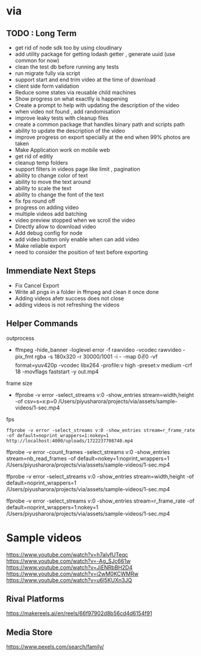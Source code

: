 # via

## TODO : Long Term

- get rid of node sdk too by using cloudinary
- add utility package for getting lodash getter , generate uuid (use common for now)
- clean the test db before running any tests
- run migrate fully via script
- support start and end trim video at the time of download
- client side form validation
- Reduce some states via reusable child machines
- Show progress on what exactlly is happening
- Create a prompt to help with updating the description of the video
- when video not found , add randomisation
- improve leaky tests with cleanup files
- create a common package that handles binary path and scripts path
- ability to update the description of the video
- improve progress on export specially at the end when 99% photos are taken
- Make Application work on mobile web
- get rid of editly
- cleanup temp folders
- support filters in videos page like limit , pagination
- ability to change color of text
- ability to move the text around
- ability to scale the text
- ability to change the font of the text
- fix fps round off
- progress on adding video
- multiple videos add batching
- video preview stopped when we scroll the video
- Directly allow to download video
- Add debug config for node
- add video button only enable when can add video
- Make reliable export
- need to consider the position of text before exporting

## Immendiate Next Steps

- Fix Cancel Export
- Write all pngs in a folder in ffmpeg and clean it once done
- Adding videos afetr success does not close
- adding videos is not refreshing the videos

## Helper Commands

outprocess

- ffmpeg -hide_banner -loglevel error -f rawvideo -vcodec rawvideo -pix_fmt rgba -s 180x320 -r 30000/1001 -i - -map 0:v:0 -vf format=yuv420p -vcodec libx264 -profile:v high -preset:v medium -crf 18 -movflags faststart -y out.mp4

frame size

- ffprobe -v error -select_streams v:0 -show_entries stream=width,height -of csv=s=x:p=0 /Users/piyusharora/projects/via/assets/sample-videos/1-sec.mp4

fps

```shell
ffprobe -v error -select_streams v:0 -show_entries stream=r_frame_rate -of default=noprint_wrappers=1:nokey=1 http://localhost:4000/uploads/1722237708740.mp4
```

ffprobe -v error -count_frames -select_streams v:0 -show_entries stream=nb_read_frames -of default=nokey=1:noprint_wrappers=1 /Users/piyusharora/projects/via/assets/sample-videos/1-sec.mp4

ffprobe -v error -select_streams v:0 -show_entries stream=width,height -of default=noprint_wrappers=1 /Users/piyusharora/projects/via/assets/sample-videos/1-sec.mp4

ffprobe -v error -select_streams v:0 -show_entries stream=r_frame_rate -of default=noprint_wrappers=1:nokey=1 /Users/piyusharora/projects/via/assets/sample-videos/1-sec.mp4

# Sample videos

https://www.youtube.com/watch?v=h7alvfUTeqc
https://www.youtube.com/watch?v=-Ag_SJc661w
https://www.youtube.com/watch?v=JiENRbBH2D4
https://www.youtube.com/watch?v=i2wM0KCWMRw
https://www.youtube.com/watch?v=u6l5KUXn3JQ

## Rival Platforms

https://makereels.ai/en/reels/66f97902d8b56cd4d6154f91

## Media Store

https://www.pexels.com/search/family/
